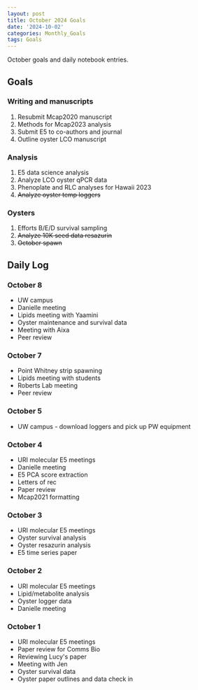 ```yaml
---
layout: post
title: October 2024 Goals
date: '2024-10-02'
categories: Monthly_Goals
tags: Goals
---
```


October goals and daily notebook entries. 

## Goals  

### Writing and manuscripts 
              
1. Resubmit Mcap2020 manuscript
2. Methods for Mcap2023 analysis
3. Submit E5 to co-authors and journal
4. Outline oyster LCO manuscript 

### Analysis

1. E5 data science analysis 
2. Analyze LCO oyster qPCR data
3. Phenoplate and RLC analyses for Hawaii 2023
4. ~~Analyze oyster temp loggers~~

### Oysters 
 
1. Efforts B/E/D survival sampling 
2. ~~Analyze 10K seed data resazurin~~ 
3. ~~October spawn~~

## **Daily Log**   

### October 8

- UW campus
- Danielle meeting 
- Lipids meeting with Yaamini
- Oyster maintenance and survival data 
- Meeting with Aixa 
- Peer review
 
### October 7

- Point Whitney strip spawning 
- Lipids meeting with students 
- Roberts Lab meeting 
- Peer review 

### October 5

- UW campus - download loggers and pick up PW equipment 

### October 4

- URI molecular E5 meetings 
- Danielle meeting 
- E5 PCA score extraction 
- Letters of rec 
- Paper review 
- Mcap2021 formatting 

### October 3

- URI molecular E5 meetings 
- Oyster survival analysis 
- Oyster resazurin analysis 
- E5 time series paper 

### October 2

- URI molecular E5 meetings 
- Lipid/metabolite analysis 
- Oyster logger data 
- Danielle meeting

### October 1

- URI molecular E5 meetings 
- Paper review for Comms Bio
- Reviewing Lucy's paper
- Meeting with Jen 
- Oyster survival data 
- Oyster paper outlines and data check in 